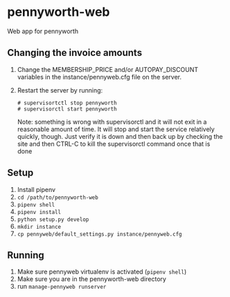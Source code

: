 pennyworth-web
=============

Web app for pennyworth

Changing the invoice amounts
----------------------------

1. Change the MEMBERSHIP_PRICE and/or AUTOPAY_DISCOUNT variables in the instance/pennyweb.cfg file on the server.
2. Restart the server by running:

   ```
   # supervisortctl stop pennyworth
   # supervisorctl start pennyworth
   ```

   Note: something is wrong with supervisorctl and it will not exit in a reasonable amount of time. It will stop and start the service relatively quickly, though. Just verify it is down and then back up by checking the site and then CTRL-C to kill the supervisorctl command once that is done

Setup
-----

1. Install pipenv
2. `cd /path/to/pennyworth-web`
3. `pipenv shell`
4. `pipenv install`
5. `python setup.py develop`
6. `mkdir instance`
7. `cp pennyweb/default_settings.py instance/pennyweb.cfg`

Running
-------

1. Make sure pennyweb virtualenv is activated (`pipenv shell`)
2. Make sure you are in the pennyworth-web directory
3. run `manage-pennyweb runserver`
